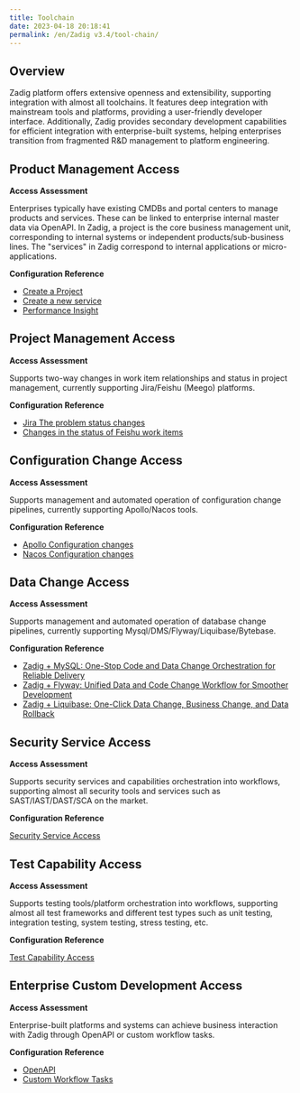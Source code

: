 ```yaml
---
title: Toolchain
date: 2023-04-18 20:18:41
permalink: /en/Zadig v3.4/tool-chain/
---
```


## Overview

Zadig platform offers extensive openness and extensibility, supporting integration with almost all toolchains. It features deep integration with mainstream tools and platforms, providing a user-friendly developer interface. Additionally, Zadig provides secondary development capabilities for efficient integration with enterprise-built systems, helping enterprises transition from fragmented R&D management to platform engineering.

## Product Management Access

**Access Assessment**

Enterprises typically have existing CMDBs and portal centers to manage products and services. These can be linked to enterprise internal master data via OpenAPI. In Zadig, a project is the core business management unit, corresponding to internal systems or independent products/sub-business lines. The "services" in Zadig correspond to internal applications or micro-applications.

**Configuration Reference**
- [Create a Project](/en/Zadig%20v3.4/api/project/)
- [Create a new service](/en/Zadig%20v3.4/api/service/#%E6%96%B0%E5%BB%BA%E6%9C%8D%E5%8A%A1)
- [Performance Insight](/en/Zadig%20v3.4/api/insight/#%E6%95%B0%E6%8D%AE%E6%A6%82%E8%A7%88)

## Project Management Access

**Access Assessment**

Supports two-way changes in work item relationships and status in project management, currently supporting Jira/Feishu (Meego) platforms.

**Configuration Reference**
- [Jira The problem status changes](/en/Zadig%20v3.4/project/workflow-jobs/#jira-%E9%97%AE%E9%A2%98%E7%8A%B6%E6%80%81%E5%8F%98%E6%9B%B4)
- [Changes in the status of Feishu work items](/en/Zadig%20v3.4/project/workflow-jobs/#%E9%A3%9E%E4%B9%A6%E5%B7%A5%E4%BD%9C%E9%A1%B9%E7%8A%B6%E6%80%81%E5%8F%98%E6%9B%B4)

## Configuration Change Access

**Access Assessment**

Supports management and automated operation of configuration change pipelines, currently supporting Apollo/Nacos tools.

**Configuration Reference**
- [Apollo Configuration changes](/en/Zadig%20v3.4/project/workflow-jobs/#apollo-%E9%85%8D%E7%BD%AE%E5%8F%98%E6%9B%B4)
- [Nacos Configuration changes](/en/Zadig%20v3.4/project/workflow-jobs/#nacos-%E9%85%8D%E7%BD%AE%E5%8F%98%E6%9B%B4)

## Data Change Access

**Access Assessment**

Supports management and automated operation of database change pipelines, currently supporting Mysql/DMS/Flyway/Liquibase/Bytebase.

**Configuration Reference**
- [Zadig + MySQL: One-Stop Code and Data Change Orchestration for Reliable Delivery](https://mp.weixin.qq.com/s/vKVPR6sn4lAifiOPZgvzNA)
- [Zadig + Flyway: Unified Data and Code Change Workflow for Smoother Development](https://mp.weixin.qq.com/s/KFyKkYTQp58BpNn9HGA7AQ)
- [Zadig + Liquibase: One-Click Data Change, Business Change, and Data Rollback](https://mp.weixin.qq.com/s/ZnAJ_h_GXAABxzaD4kfTqg)

## Security Service Access

**Access Assessment**

Supports security services and capabilities orchestration into workflows, supporting almost all security tools and services such as SAST/IAST/DAST/SCA on the market.

**Configuration Reference**

[Security Service Access](/en/Zadig%20v3.4/security-manual/)

## Test Capability Access

**Access Assessment**

Supports testing tools/platform orchestration into workflows, supporting almost all test frameworks and different test types such as unit testing, integration testing, system testing, stress testing, etc.

**Configuration Reference**

[Test Capability Access](/en/Zadig%20v3.4/test-manual/)

## Enterprise Custom Development Access

**Access Assessment**

Enterprise-built platforms and systems can achieve business interaction with Zadig through OpenAPI or custom workflow tasks.

**Configuration Reference**
- [OpenAPI](/en/Zadig%20v3.4/api/usage)
- [Custom Workflow Tasks](/en/Zadig%20v3.4/settings/custom-task/)